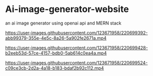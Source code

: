 # Ai-image-generator-website
an ai image generator using openai api and MERN stack





https://user-images.githubusercontent.com/123671958/220699392-abb99379-355e-4e5c-8a26-5a902fe2671a.mp4



https://user-images.githubusercontent.com/123671958/220699428-b2eeb53d-57ce-4157-bdb0-5ab614c0ea4a.mp4



https://user-images.githubusercontent.com/123671958/220699524-c09ce3cb-2d2a-4a18-b183-bdaf2b92c112.mp4

